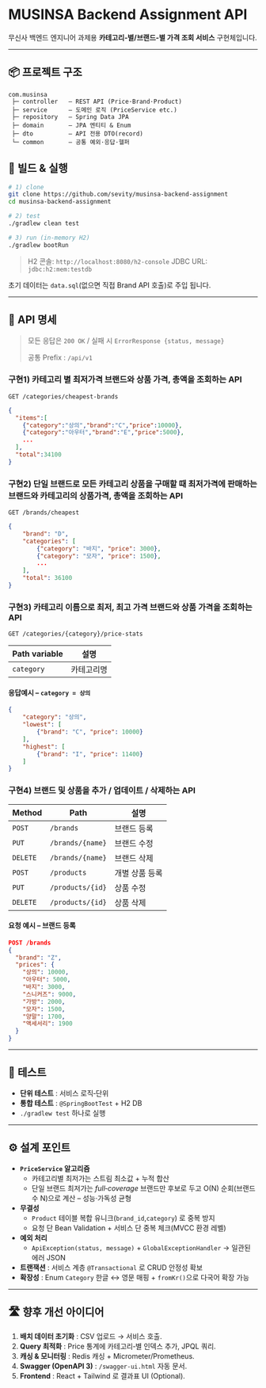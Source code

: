 
# MUSINSA Backend Assignment API

무신사 백엔드 엔지니어 과제용 **카테고리‑별/브랜드‑별 가격 조회 서비스** 구현체입니다.

---

## 📦 프로젝트 구조

```
com.musinsa
 ├─ controller   – REST API (Price·Brand·Product)
 ├─ service      – 도메인 로직 (PriceService etc.)
 ├─ repository   – Spring Data JPA
 ├─ domain       – JPA 엔티티 & Enum
 ├─ dto          – API 전용 DTO(record)
 └─ common       – 공통 예외·응답·헬퍼
```

## 🚀 빌드 & 실행

```bash
# 1) clone
git clone https://github.com/sevity/musinsa-backend-assignment
cd musinsa-backend-assignment

# 2) test
./gradlew clean test

# 3) run (in‑memory H2)
./gradlew bootRun
```

> H2 콘솔: `http://localhost:8080/h2-console`
> JDBC URL: `jdbc:h2:mem:testdb`

초기 데이터는 `data.sql`(없으면 직접 Brand API 호출)로 주입 됩니다.

---

## 🔗 API 명세

> 모든 응답은 `200 OK` / 실패 시 `ErrorResponse {status, message}`
> 
> 공통 Prefix : `/api/v1`

### 구현1) 카테고리 별 최저가격 브랜드와 상품 가격, 총액을 조회하는 API

```
GET /categories/cheapest-brands
```

```json
{
  "items":[
    {"category":"상의","brand":"C","price":10000},
    {"category":"아우터","brand":"E","price":5000},
    ...
  ],
  "total":34100
}
```

### 구현2) 단일 브랜드로 모든 카테고리 상품을 구매할 때 최저가격에 판매하는 브랜드와 카테고리의 상품가격, 총액을 조회하는 API

```
GET /brands/cheapest
```

```json
{
    "brand": "D",
    "categories": [
        {"category": "바지", "price": 3000},
        {"category": "모자", "price": 1500},
        ...
    ],
    "total": 36100
}
```
### 구현3) 카테고리 이름으로 최저, 최고 가격 브랜드와 상품 가격을 조회하는 API

```
GET /categories/{category}/price-stats
```
| Path variable | 설명           |
|---------------|----------------|
| `category`    | 카테고리명 |

#### 응답예시 – `category = 상의`


```json
{
    "category": "상의",
    "lowest": [
        {"brand": "C", "price": 10000}
    ],
    "highest": [
        {"brand": "I", "price": 11400}
    ]
}
```



### 구현4) 브랜드 및 상품을 추가 / 업데이트 / 삭제하는 API

| Method | Path | 설명 |
|--------|------|------|
| `POST` | `/brands` | 브랜드 등록 |
| `PUT` | `/brands/{name}` | 브랜드 수정 |
| `DELETE` | `/brands/{name}` | 브랜드 삭제 |
| `POST` | `/products` | 개별 상품 등록 |
| `PUT` | `/products/{id}` | 상품 수정 |
| `DELETE` | `/products/{id}` | 상품 삭제 |

#### 요청 예시 – 브랜드 등록

```json
POST /brands
{
  "brand": "Z",
  "prices": {
    "상의": 10000,
    "아우터": 5000,
    "바지": 3000,
    "스니커즈": 9000,
    "가방": 2000,
    "모자": 1500,
    "양말": 1700,
    "액세서리": 1900
  }
}
```

---

## 🧪 테스트

* **단위 테스트** : 서비스 로직‑단위
* **통합 테스트** : `@SpringBootTest` + H2 DB
* `./gradlew test` 하나로 실행  
---

## ⚙️ 설계 포인트

* **`PriceService` 알고리즘**
    * 카테고리별 최저가는 스트림 최소값 + 누적 합산
    * 단일 브랜드 최저가는 _full‑coverage_ 브랜드만 후보로 두고 O(N) 순회(브랜드 수 N)으로 계산 – 성능·가독성 균형
* **무결성**
    * `Product` 테이블 복합 유니크(`brand_id`,`category`) 로 중복 방지
    * 요청 단 Bean Validation + 서비스 단 중복 체크(MVCC 환경 레벨)
* **예외 처리**
    * `ApiException(status, message)` + `GlobalExceptionHandler` → 일관된 에러 JSON
* **트랜잭션** : 서비스 계층 `@Transactional` 로 CRUD 안정성 확보
* **확장성** : Enum `Category` 한글 ↔︎ 영문 매핑 + `fromKr()`으로 다국어 확장 가능

---

## 🛣️ 향후 개선 아이디어

1. **배치 데이터 초기화** : CSV 업로드 → 서비스 호출.
2. **Query 최적화** : Price 통계에 카테고리‑별 인덱스 추가, JPQL 쿼리.
3. **캐싱 & 모니터링** : Redis 캐싱 + Micrometer/Prometheus.
4. **Swagger (OpenAPI 3)** : `/swagger-ui.html` 자동 문서.
5. **Frontend** : React + Tailwind 로 결과표 UI (Optional).


